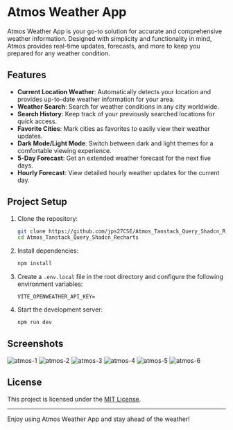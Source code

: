 # Atmos Weather App

Atmos Weather App is your go-to solution for accurate and comprehensive weather information. Designed with simplicity and functionality in mind, Atmos provides real-time updates, forecasts, and more to keep you prepared for any weather condition.

## Features

- **Current Location Weather**: Automatically detects your location and provides up-to-date weather information for your area.
- **Weather Search**: Search for weather conditions in any city worldwide.
- **Search History**: Keep track of your previously searched locations for quick access.
- **Favorite Cities**: Mark cities as favorites to easily view their weather updates.
- **Dark Mode/Light Mode**: Switch between dark and light themes for a comfortable viewing experience.
- **5-Day Forecast**: Get an extended weather forecast for the next five days.
- **Hourly Forecast**: View detailed hourly weather updates for the current day.

## Project Setup

1. Clone the repository:

    ```bash
    git clone https://github.com/jps27CSE/Atmos_Tanstack_Query_Shadcn_Recharts.git
    cd Atmos_Tanstack_Query_Shadcn_Recharts
    ```

2. Install dependencies:

    ```bash
    npm install
    ```

3. Create a `.env.local` file in the root directory and configure the following environment variables:

    ```env
   VITE_OPENWEATHER_API_KEY=
    ```

4. Start the development server:

    ```bash
    npm run dev
    ```

## Screenshots
![atmos-1](https://github.com/user-attachments/assets/89a38059-62f5-4efe-88d0-25a893e98141)
![atmos-2](https://github.com/user-attachments/assets/53f6ec67-b98f-4bb5-b13d-fb3339a8fae2)
![atmos-3](https://github.com/user-attachments/assets/03e60c57-f32b-4d79-8b52-e8e7251d2848)
![atmos-4](https://github.com/user-attachments/assets/4a4a64ca-4713-4b1f-be99-de68edda6955)
![atmos-5](https://github.com/user-attachments/assets/101d915f-bed3-4bff-94e2-b2d0e9e41b7a)
![atmos-6](https://github.com/user-attachments/assets/47b82b08-cdf5-4ce4-b5d6-6aadf0f6a3ea)

## License

This project is licensed under the [MIT License](LICENSE).

---

Enjoy using Atmos Weather App and stay ahead of the weather!

